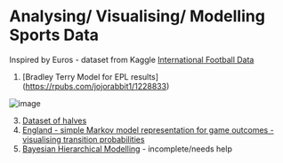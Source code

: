 # Analysing/ Visualising/ Modelling Sports Data 

Inspired by Euros - dataset from Kaggle [International Football Data](https://www.kaggle.com/datasets/martj42/international-football-results-from-1872-to-2017/data)


1. [Bradley Terry Model for EPL results] (https://rpubs.com/jojorabbit1/1228833)

![image](https://github.com/user-attachments/assets/fe7920fb-d957-49c0-bb12-e303168210e4)

3. [Dataset of halves](https://www.kaggle.com/code/ianpetrustan/betting-on-halves-international-football-matches)
4. [England - simple Markov model representation for game outcomes - visualising transition probabilities](https://www.kaggle.com/code/ianpetrustan/england-win-loss-draw)
5. [Bayesian Hierarchical Modelling](https://github.com/ianian-dot/sports_data/tree/main/Bayesian%20Inference%20Notebook) - incomplete/needs help
